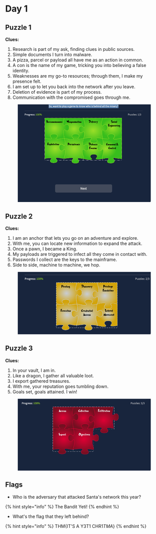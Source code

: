 # Day 1

## Puzzle 1

**Clues:**

1. Research is part of my ask, finding clues in public sources.
2. Simple documents I turn into malware.
3. A pizza, parcel or payload all have me as an action in common.
4. A con is the name of my game, tricking you into believing a false identity.
5. Weaknesses are my go-to resources; through them, I make my presence felt.
6. I am set up to let you back into the network after you leave.
7. Deletion of evidence is part of my process.
8. Communication with the compromised goes through me.

<figure><img src="../../.gitbook/assets/image (2).png" alt=""><figcaption></figcaption></figure>

## Puzzle 2

**Clues:**

1. I am an anchor that lets you go on an adventure and explore.
2. With me, you can locate new information to expand the attack.
3. Once a pawn, I became a King.
4. My payloads are triggered to infect all they come in contact with.
5. Passwords I collect are the keys to the mainframe.
6. Side to side, machine to machine, we hop.

<figure><img src="../../.gitbook/assets/image (3).png" alt=""><figcaption></figcaption></figure>

## Puzzle 3

**Clues:**

1. In your vault, I am in.
2. Like a dragon, I gather all valuable loot.
3. I export gathered treasures.
4. With me, your reputation goes tumbling down.
5. Goals set, goals attained. I win!

<figure><img src="../../.gitbook/assets/image (1).png" alt=""><figcaption></figcaption></figure>

## Flags

* Who is the adversary that attacked Santa's network this year?

{% hint style="info" %}
The Bandit Yeti!
{% endhint %}

* What's the flag that they left behind?

{% hint style="info" %}
THM{IT'S A Y3T1 CHR1$TMA$}
{% endhint %}
